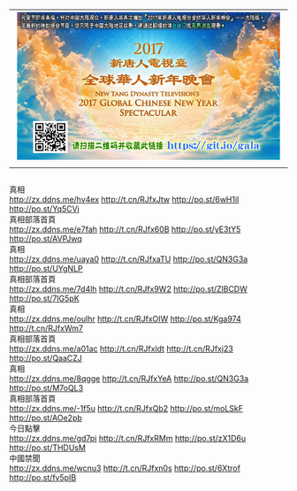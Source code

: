# <table><tr><td><a href="784.co-m.org"><img src="2017ys-new-s.jpg"></a></td></tr></table>


<div class="linkbox"><div class="title">真相<div id="url"><a href="http://zx.ddns.me/hv4ex" target=_blank>http://zx.ddns.me/hv4ex</a>     <a href="http://t.cn/RJfxJtw" target=_blank>http://t.cn/RJfxJtw</a>     <a href="http://po.st/6wH1il" target=_blank>http://po.st/6wH1il</a>     <a href="http://po.st/Yq5CVj" target=_blank>http://po.st/Yq5CVj</a></div></div><div class="title">真相部落首頁<div id="url"><a href="http://zx.ddns.me/e7fah" target=_blank>http://zx.ddns.me/e7fah</a>     <a href="http://t.cn/RJfx60B" target=_blank>http://t.cn/RJfx60B</a>     <a href="http://po.st/yE3tY5" target=_blank>http://po.st/yE3tY5</a>     <a href="http://po.st/AVPJwq" target=_blank>http://po.st/AVPJwq</a></div></div><div class="title">真相<div id="url"><a href="http://zx.ddns.me/uaya0" target=_blank>http://zx.ddns.me/uaya0</a>     <a href="http://t.cn/RJfxaTU" target=_blank>http://t.cn/RJfxaTU</a>     <a href="http://po.st/QN3G3a" target=_blank>http://po.st/QN3G3a</a>     <a href="http://po.st/UYgNLP" target=_blank>http://po.st/UYgNLP</a></div></div><div class="title">真相部落首頁<div id="url"><a href="http://zx.ddns.me/7d4lh" target=_blank>http://zx.ddns.me/7d4lh</a>     <a href="http://t.cn/RJfx9W2" target=_blank>http://t.cn/RJfx9W2</a>     <a href="http://po.st/ZlBCDW" target=_blank>http://po.st/ZlBCDW</a>     <a href="http://po.st/7IG5pK" target=_blank>http://po.st/7IG5pK</a></div></div><div class="title">真相<div id="url"><a href="http://zx.ddns.me/oulhr" target=_blank>http://zx.ddns.me/oulhr</a>     <a href="http://t.cn/RJfxOIW" target=_blank>http://t.cn/RJfxOIW</a>     <a href="http://po.st/Kga974" target=_blank>http://po.st/Kga974</a>     <a href="http://t.cn/RJfxWm7" target=_blank>http://t.cn/RJfxWm7</a></div></div><div class="title">真相部落首頁<div id="url"><a href="http://zx.ddns.me/a01ac" target=_blank>http://zx.ddns.me/a01ac</a>     <a href="http://t.cn/RJfxldt" target=_blank>http://t.cn/RJfxldt</a>     <a href="http://t.cn/RJfxj23" target=_blank>http://t.cn/RJfxj23</a>     <a href="http://po.st/QaaCZJ" target=_blank>http://po.st/QaaCZJ</a></div></div><div class="title">真相<div id="url"><a href="http://zx.ddns.me/8qgge" target=_blank>http://zx.ddns.me/8qgge</a>     <a href="http://t.cn/RJfxYeA" target=_blank>http://t.cn/RJfxYeA</a>     <a href="http://po.st/QN3G3a" target=_blank>http://po.st/QN3G3a</a>     <a href="http://po.st/M7oQL3" target=_blank>http://po.st/M7oQL3</a></div></div><div class="title">真相部落首頁<div id="url"><a href="http://zx.ddns.me/-1f5u" target=_blank>http://zx.ddns.me/-1f5u</a>     <a href="http://t.cn/RJfxQb2" target=_blank>http://t.cn/RJfxQb2</a>     <a href="http://po.st/moLSkF" target=_blank>http://po.st/moLSkF</a>     <a href="http://po.st/AOe2pb" target=_blank>http://po.st/AOe2pb</a></div></div><div class="title">今日點擊<div id="url"><a href="http://zx.ddns.me/gd7pi" target=_blank>http://zx.ddns.me/gd7pi</a>     <a href="http://t.cn/RJfxRMm" target=_blank>http://t.cn/RJfxRMm</a>     <a href="http://po.st/zX1D6u" target=_blank>http://po.st/zX1D6u</a>     <a href="http://po.st/THDUsM" target=_blank>http://po.st/THDUsM</a></div></div><div class="title">中國禁聞<div id="url"><a href="http://zx.ddns.me/wcnu3" target=_blank>http://zx.ddns.me/wcnu3</a>     <a href="http://t.cn/RJfxn0s" target=_blank>http://t.cn/RJfxn0s</a>     <a href="http://po.st/6Xtrof" target=_blank>http://po.st/6Xtrof</a>     <a href="http://po.st/fv5pIB" target=_blank>http://po.st/fv5pIB</a></div></div></div>
